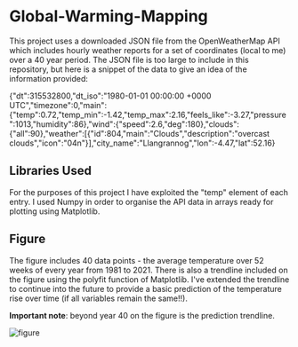 # Global-Warming-Mapping

This project uses a downloaded JSON file from the OpenWeatherMap API which includes hourly weather reports for a set of coordinates (local to me) over a 40 year period.
The JSON file is too large to include in this repository, but here is a snippet of the data to give an idea of the information provided:

{"dt":315532800,"dt_iso":"1980-01-01 00:00:00 +0000 UTC","timezone":0,"main":{"temp":0.72,"temp_min":-1.42,"temp_max":2.16,"feels_like":-3.27,"pressure":1013,"humidity":86},"wind":{"speed":2.6,"deg":180},"clouds":{"all":90},"weather":[{"id":804,"main":"Clouds","description":"overcast clouds","icon":"04n"}],"city_name":"Llangrannog","lon":-4.47,"lat":52.16}

## Libraries Used

For the purposes of this project I have exploited the "temp" element of each entry. 
I used Numpy in order to organise the API data in arrays ready for plotting using Matplotlib.

## Figure

The figure includes 40 data points - the average temperature over 52 weeks of every year from 1981 to 2021. 
There is also a trendline included on the figure using the polyfit function of Matplotlib. I've extended the trendline to continue into the future to provide a basic prediction of the temperature rise over time (if all variables remain the same!!).

**Important note**: beyond year 40 on the figure is the prediction trendline.

![figure](/meteorology/final_figure.png)
